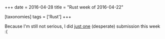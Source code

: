 +++
date = 2016-04-28
title = "Rust week of 2016-04-22"

[taxonomies]
tags = ['Rust']
+++

Because I\'m still not serious, I did [just one] (desperate) submission
this week :(

  [just one]: https://github.com/rust-lang/rust/pull/33265
